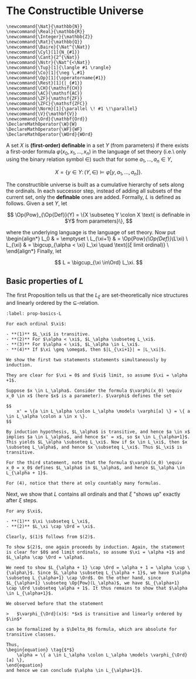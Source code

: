 # The Constructible Universe
```{math}
\newcommand{\Nat}{\mathbb{N}}
\newcommand{\Real}{\mathbb{R}}
\newcommand{\Integer}{\mathbb{Z}}
\newcommand{\Rat}{\mathbb{Q}}
\newcommand{\Baire}{\Nat^{\Nat}}
\newcommand{\Cyl}[1]{N_{#1}}
\newcommand{\Cant}{2^{\Nat}}
\newcommand{\Nstr}{\Nat^{<\Nat}}
\newcommand{\Tup}[1]{\langle #1 \rangle}
\newcommand{\Co}[1]{\neg \,#1}
\newcommand{\Op}[1]{\operatorname{#1}}
\newcommand{\Rest}[1]{|_{#1}}
\newcommand{\CH}{\mathsf{CH}}
\newcommand{\AC}{\mathsf{AC}}
\newcommand{\ZF}{\mathsf{ZF}}
\newcommand{\ZFC}{\mathsf{ZFC}}
\newcommand{\Norm}[1]{\parallel \! #1 \!\parallel}
\newcommand{\V}{\mathbf{V}}
\newcommand{\Ord}{\mathbf{Ord}}
\DeclareMathOperator{\W}{W}
\DeclareMathOperator{\WF}{WF}
\DeclareMathOperator{\WOrd}{WOrd}
```


A set $X$ is **(first-order) definable** in a set $Y$ (from parameters) if there exists a first-order formula $\varphi(x_0, x_1, \dots, x_n)$ in the language of set theory (i.e.\ only using the binary relation symbol $\in$) such that for some $a_1, \dots, a_n \in Y$,

$$
	X = \{ y \in Y \colon (Y,\in) \models \varphi[y, a_1, \dots, a_n] \}.
$$ 

The constructible universe is built as a cumulative hierarchy of sets along the ordinals. In each successor step, instead of adding all subsets of the current set, only the **definable** ones are added. Formally, $L$ is defined as follows. Given a set $Y$, let 

$$
	\Op{Pow}_{\Op{Def}}(Y) = \{X \subseteq Y \colon X \text{ is definable in $Y$ from parameters}\},
$$

where the underlying language is the language of set theory. Now put
\begin{align*}
	L_0 & = \emptyset \\
	L_{\xi+1} & = \Op{Pow}_{\Op{Def}}(L_\xi)  \\
	L_{\xi} & = \bigcup_{\alpha < \xi} L_\xi \quad  \text{($\xi$ limit ordinal)} \\
\end{align*}
Finally, let

$$
	L = \bigcup_{\xi \in\Ord} L_\xi.
$$



## Basic properties of $L$

The first Proposition tells us that the $L_\xi$ are set-theoretically nice structures and linearly ordered by the $\subseteq$-relation.

```{prf:proposition}
:label: prop-basics-L

For each ordinal $\xi$:

- **(1)** $L_\xi$ is transitive.
- **(2)** For $\alpha < \xi$, $L_\alpha \subseteq L_\xi$.
- **(3)** For $\alpha < \xi$, $L_\alpha \in L_\xi$.	
- **(4)** If $\xi \geq \omega$, then $|L_{\xi+1}| = |L_\xi|$. 
```

```{prf:proof}
We show the first two statements statements simultaneously by induction. 

They are clear for $\xi = 0$ and $\xi$ limit, so assume $\xi = \alpha +1$.  

Suppose $x \in L_\alpha$. Consider the formula $\varphi(x_0) \equiv x_0 \in x$ (here $x$ is a parameter). $\varphi$ defines the set

$$
    x' = \{a \in L_\alpha \colon L_\alpha \models \varphi[a] \} = \{ a \in L_\alpha \colon a \in x \}.  
$$

By induction hypothesis, $L_\alpha$ is transitive, and hence $a \in x$ implies $a \in L_\alpha$, and hence $x' = x$, so $x \in L_{\alpha+1}$. This yields $L_\alpha \subseteq L_\xi$. Now if $x \in L_\xi$, then $x \subseteq L_\alpha$, and hence $x \subseteq L_\xi$. Thus $L_\xi$ is transitive.

For the third statement, note that the formula $\varphi(x_0) \equiv x_0 = x_0$ defines $L_\alpha$ in $L_\alpha$, and hence $L_\alpha \in L_{\alpha + 1}$.

For (4), notice that there at only countably many formulas.
```

Next, we show that $L$ contains all ordinals and that $\xi$ "shows up" exactly after $\xi$ steps.

```{prf:proposition}
For any $\xi$, 

- **(1)** $\xi \subseteq L_\xi$,
- **(2)** $L_\xi \cap \Ord = \xi$.
```

```{prf:proof}
Clearly, $(1)$ follows from $(2)$. 

To show $(2)$, one again proceeds by induction. Again, the statement is clear for $0$ and limit ordinals, so assume $\xi = \alpha +1$ and $L_\alpha \cap \Ord = \alpha$. 

We need to show $L_{\alpha + 1} \cap \Ord = \alpha + 1 = \alpha \cup \{\alpha\}$. Since $L_\alpha \subseteq L_{\alpha + 1}$, we have $\alpha \subseteq L_{\alpha+1} \cap \Ord$. On the other hand, since $L_{\alpha+1} \subseteq \Op{Pow}(L_\alpha)$, we have $L_{\alpha+1} \cap \Ord \subseteq \alpha + 1$. It thus remains to show that $\alpha \in L_{\alpha+1}$. 

We observed before that the statement

>	$\varphi_{\Ord}(x)$: *$x$ is transitive and linearly ordered by $\in$*

can be formalized by a $\Delta_0$ formula, which are absolute for transitive classes.

Thus,
\begin{equation} \tag{$*$}
	\alpha = \{ a \in L_\alpha \colon L_\alpha \models \varphi_{\Ord}[a] \},
\end{equation} 
and hence we can conclude $\alpha \in L_{\alpha+1}$. 
```